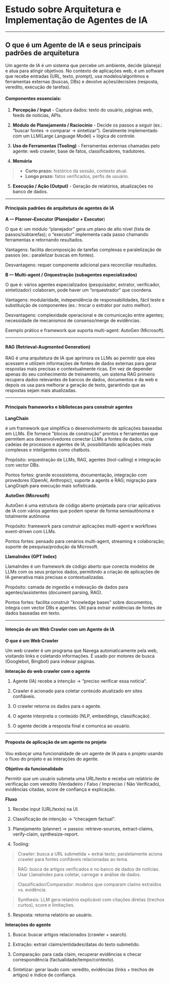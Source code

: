 # Estudo sobre Arquitetura e Implementação de Agentes de IA

---
## O que é um Agente de IA e seus principais padrões de arquitetura


Um agente de IA é um sistema que percebe um ambiente, decide (planeja) e atua para atingir objetivos. No contexto de aplicações web, é um software que recebe entradas (URL, texto, prompt), usa modelos/algoritmos e ferramentas externas (buscas, DBs) e devolve ações/decisões (resposta, veredito, execução de tarefas).

#### Componentes essenciais:

1. **Percepção / Input** - Captura dados: texto do usuário, páginas web, feeds de notícias, APIs.



2. **Módulo de Planejamento / Raciocínio** - Decide os passos a seguir (ex.: “buscar fontes → comparar → sintetizar”).
Geralmente implementado com um LLM(Large Language Model) + lógica de controle.



3. **Uso de Ferramentas (Tooling)** - Ferramentas externas chamadas pelo agente: web crawler, base de fatos, classificadores, tradutores.


4. **Memória**
>- **Curto prazo:** histórico da sessão, contexto atual.
>- **Longo prazo:** fatos verificados, perfis de usuário.


5. **Execução / Ação (Output)** -  Geração de relatórios, atualizações no banco de dados.

---

#### Principais padrões de arquitetura de agentes de IA


**A — Planner–Executor (Planejador + Executor**)

O que é: um módulo “planejador” gera um plano de alto nível (lista de passos/subtarefas); o “executor” implementa cada passo chamando ferramentas e retornando resultados.

Vantagens: facilita decomposição de tarefas complexas e paralelização de passos (ex.: paralelizar buscas em fontes).

Desvantagens: requer componente adicional para reconciliar resultados.


**B — Multi-agent / Orquestração (subagentes especializados)**

O que é: vários agentes especializados (pesquisador, extrator, verificador, sintetizador) colaboram, pode haver um “orquestrador” que coordena.

Vantagens: modularidade, independência de responsabilidades, fácil teste e substituição de componentes (ex.: trocar o extrator por outro melhor).

Desvantagens: complexidade operacional e de comunicação entre agentes; necessidade de mecanismos de consenso/merge de evidências.

Exemplo prático e framework que suporta multi-agent: AutoGen (Microsoft). 

---
#### RAG (Retrieval-Augmented Generation)


RAG é uma arquitetura de IA que aprimora os LLMs ao permitir que eles acessem e utilizem informações de fontes de dados externas para gerar respostas mais precisas e contextualmente ricas. Em vez de depender apenas do seu conhecimento de treinamento, um sistema RAG primeiro recupera dados relevantes de bancos de dados, documentos e da web e depois os usa para melhorar a geração de texto, garantindo que as respostas sejam mais atualizadas. 

---

#### Principais frameworks e bibliotecas para construir agentes


**LangChain**

é um framework que simplifica o desenvolvimento de aplicações baseadas em LLMs. Ele fornece "blocos de construção" prontos e ferramentas que permitem aos desenvolvedores conectar LLMs a fontes de dados, criar cadeias de processos e agentes de IA, possibilitando aplicações mais complexas e inteligentes como chatbots.

Propósito: orquestração de LLMs, RAG, agentes (tool-calling) e integração com vector DBs.

Pontos fortes: grande ecossistema, documentação, integração com provedores (OpenAI, Anthropic), suporte a agents e RAG; migração para LangGraph para execução mais sofisticada. 



**AutoGen (Microsoft)**

AutoGen é uma estrutura de código aberto projetada para criar aplicativos de IA com vários agentes que podem operar de forma semiautônoma e totalmente autônoma

Propósito: framework para construir aplicações multi-agent e workflows event-driven com LLMs.

Pontos fortes: pensado para cenários multi-agent, streaming e colaboração; suporte de pesquisa/produção da Microsoft. 



**LlamaIndex (GPT Index)**

LlamaIndex é um framework de código aberto que conecta modelos de LLMs com os seus próprios dados, permitindo a criação de aplicações de IA generativa mais precisas e contextualizadas.

Propósito: camada de ingestão e indexação de dados para agentes/assistentes (document parsing, RAG).

Pontos fortes: facilita construir "knowledge bases" sobre documentos, integra com vector DBs e agentes. Útil para extrair evidências de fontes de dados baseadas em texto. 

---
#### Intenção de um Web Crawler com um Agente de IA

**O que é um Web Crawler**

Um web crawler é um programa que Navega automaticamente pela web, visitando links e coletando informações. É usado por motores de busca (Googlebot, Bingbot) para indexar páginas.

**Interação do web crawler com o agente**

1. Agente (IA) recebe a intenção → “preciso verificar essa notícia”.

2. Crawler é acionado para coletar conteúdo atualizado em sites confiáveis.

3. O crawler retorna os dados para o agente.

4. O agente interpreta o conteúdo (NLP, embeddings, classificação).

5. O agente decide a resposta final e comunica ao usuário.

---

#### Proposta de aplicação de um agente no projeto

Vou esboçar uma funcionalidade de um agente de IA para o projeto usando o fluxo do projeto e as interações do agente.

**Objetivo da funcionalidade**

Permitir que um usuário submeta uma URL/texto e receba um relatório de verificação com veredito (Verdadeiro / Falso / Impreciso / Não Verificado), evidências citadas, score de confiança e explicação.

**Fluxo**

1. Recebe input (URL/texto) na UI.


2. Classificação de intenção → “checagem factual”.


3. Planejamento (planner) → passos: retrieve-sources, extract-claims, verify-claim, synthesize-report.


4. Tooling:

>Crawler: busca a URL submetida + extrai texto; paralelamente aciona crawler para fontes confiáveis relacionadas ao tema.

>RAG: busca de artigos verificados e no banco de dados de notícias. Usar LlamaIndex para coletar, carregar e análise de dados.

>Classificador/Comparador: modelos que comparam claims extraídos vs. evidência.


>Synthesis: LLM gera relatório explicável com citações diretas (trechos curtos), score e limitações.



5. Resposta: retorna relatório ao usuário.





**Interações do agente**

1. Busca: buscar artigos relacionados (crawler + search).

2. Extração: extrair claims/entidades/datas do texto submetido.

3. Comparação: para cada claim, recuperar evidências e checar correspondência (factualidade/tempo/contexto).

4. Sintetizar: gerar laudo com: veredito, evidências (links + trechos de artigos) e índice de confiança.




